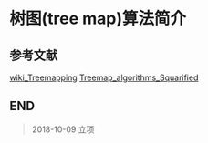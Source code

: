 # 树图(tree map)算法简介

## 参考文献

[wiki_Treemapping](https://en.wikipedia.org/wiki/Treemapping)
[Treemap_algorithms_Squarified](http://www.win.tue.nl/~vanwijk/stm.pdf)

## END

>   2018-10-09   立项